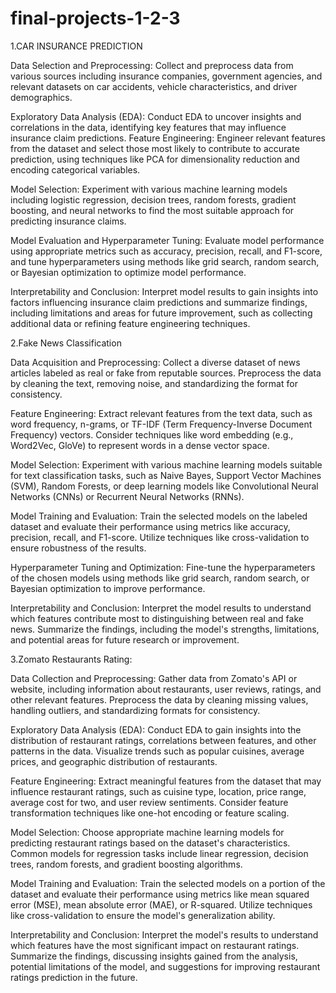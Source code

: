
# final-projects-1-2-3

1.CAR INSURANCE PREDICTION

Data Selection and Preprocessing:
Collect and preprocess data from various sources including insurance companies, government agencies, and relevant datasets on car accidents, vehicle characteristics, and driver demographics.

Exploratory Data Analysis (EDA): 
Conduct EDA to uncover insights and correlations in the data, identifying key features that may influence insurance claim predictions.
Feature Engineering: Engineer relevant features from the dataset and select those most likely to contribute to accurate prediction, using techniques like PCA for dimensionality reduction and encoding categorical variables.

Model Selection:
Experiment with various machine learning models including logistic regression, decision trees, random forests, gradient boosting, and neural networks to find the most suitable approach for predicting insurance claims.

Model Evaluation and Hyperparameter Tuning:
Evaluate model performance using appropriate metrics such as accuracy, precision, recall, and F1-score, and tune hyperparameters using methods like grid search, random search, or Bayesian optimization to optimize model performance.

Interpretability and Conclusion: 
Interpret model results to gain insights into factors influencing insurance claim predictions and summarize findings, including limitations and areas for future improvement, such as collecting additional data or refining feature engineering techniques.



2.Fake News Classification


Data Acquisition and Preprocessing: 
Collect a diverse dataset of news articles labeled as real or fake from reputable sources. Preprocess the data by cleaning the text, removing noise, and standardizing the format for consistency.

Feature Engineering:
Extract relevant features from the text data, such as word frequency, n-grams, or TF-IDF (Term Frequency-Inverse Document Frequency) vectors. Consider techniques like word embedding (e.g., Word2Vec, GloVe) to represent words in a dense vector space.

Model Selection:
Experiment with various machine learning models suitable for text classification tasks, such as Naive Bayes, Support Vector Machines (SVM), Random Forests, or deep learning models like Convolutional Neural Networks (CNNs) or Recurrent Neural Networks (RNNs).

Model Training and Evaluation: 
Train the selected models on the labeled dataset and evaluate their performance using metrics like accuracy, precision, recall, and F1-score. Utilize techniques like cross-validation to ensure robustness of the results.

Hyperparameter Tuning and Optimization: 
Fine-tune the hyperparameters of the chosen models using methods like grid search, random search, or Bayesian optimization to improve performance.

Interpretability and Conclusion: 
Interpret the model results to understand which features contribute most to distinguishing between real and fake news. Summarize the findings, including the model's strengths, limitations, and potential areas for future research or improvement.


3.Zomato Restaurants Rating:

Data Collection and Preprocessing: 
Gather data from Zomato's API or website, including information about restaurants, user reviews, ratings, and other relevant features. Preprocess the data by cleaning missing values, handling outliers, and standardizing formats for consistency.

Exploratory Data Analysis (EDA):
Conduct EDA to gain insights into the distribution of restaurant ratings, correlations between features, and other patterns in the data. Visualize trends such as popular cuisines, average prices, and geographic distribution of restaurants.

Feature Engineering: 
Extract meaningful features from the dataset that may influence restaurant ratings, such as cuisine type, location, price range, average cost for two, and user review sentiments. Consider feature transformation techniques like one-hot encoding or feature scaling.

Model Selection: 
Choose appropriate machine learning models for predicting restaurant ratings based on the dataset's characteristics. Common models for regression tasks include linear regression, decision trees, random forests, and gradient boosting algorithms.

Model Training and Evaluation: 
Train the selected models on a portion of the dataset and evaluate their performance using metrics like mean squared error (MSE), mean absolute error (MAE), or R-squared. Utilize techniques like cross-validation to ensure the model's generalization ability.

Interpretability and Conclusion:
Interpret the model's results to understand which features have the most significant impact on restaurant ratings. Summarize the findings, discussing insights gained from the analysis, potential limitations of the model, and suggestions for improving restaurant ratings prediction in the future.






